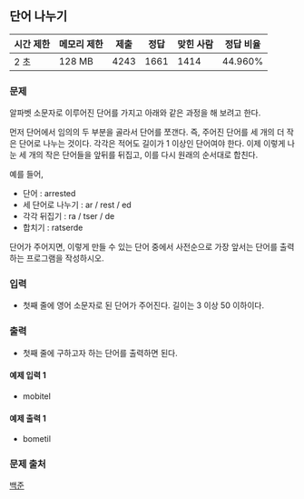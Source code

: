## 단어 나누기
 
|시간 제한|	메모리 제한|	제출|	정답|	맞힌 사람|	정답 비율|
|---|---|---|---|---|---|
|2 초|	128 MB|	4243|	1661|	1414|	44.960%|

### 문제
알파벳 소문자로 이루어진 단어를 가지고 아래와 같은 과정을 해 보려고 한다.

먼저 단어에서 임의의 두 부분을 골라서 단어를 쪼갠다. 즉, 주어진 단어를 세 개의 더 작은 단어로 나누는 것이다. 각각은 적어도 길이가 1 이상인 단어여야 한다. 이제 이렇게 나눈 세 개의 작은 단어들을 앞뒤를 뒤집고, 이를 다시 원래의 순서대로 합친다.

예를 들어,

- 단어 : arrested
- 세 단어로 나누기 : ar / rest / ed
- 각각 뒤집기 : ra / tser / de
- 합치기 : ratserde

단어가 주어지면, 이렇게 만들 수 있는 단어 중에서 사전순으로 가장 앞서는 단어를 출력하는 프로그램을 작성하시오.

### 입력
- 첫째 줄에 영어 소문자로 된 단어가 주어진다. 길이는 3 이상 50 이하이다.

### 출력
- 첫째 줄에 구하고자 하는 단어를 출력하면 된다.

#### 예제 입력 1 
- mobitel
#### 예제 출력 1 
- bometil

### 문제 출처
[백준](https://www.acmicpc.net/problem/1251)